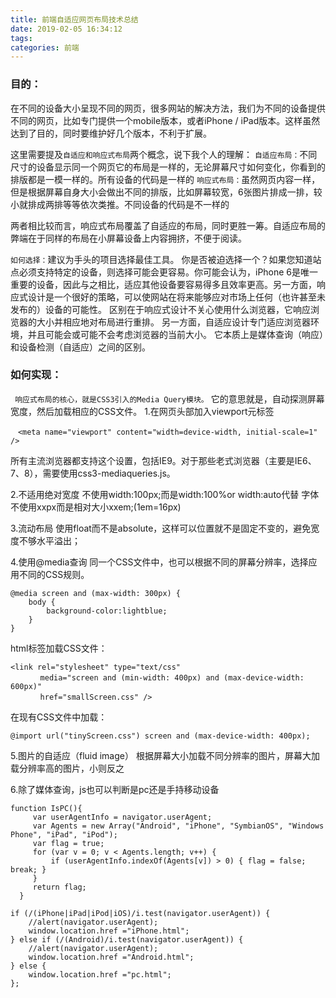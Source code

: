 ```yaml
---
title: 前端自适应网页布局技术总结
date: 2019-02-05 16:34:12
tags:
categories: 前端
---
```


### 目的：
在不同的设备大小呈现不同的网页，很多网站的解决方法，我们为不同的设备提供不同的网页，比如专门提供一个mobile版本，或者iPhone / iPad版本。这样虽然达到了目的，同时要维护好几个版本，不利于扩展。

这里需要提及`自适应和响应式布局`两个概念，说下我个人的理解：
`自适应布局：`不同尺寸的设备显示同一个网页它的布局是一样的，无论屏幕尺寸如何变化，你看到的排版都是一模一样的。所有设备的代码是一样的
`响应式布局：`虽然网页内容一样，但是根据屏幕自身大小会做出不同的排版，比如屏幕较宽，6张图片排成一排，较小就排成两排等等依次类推。不同设备的代码是不一样的

两者相比较而言，响应式布局覆盖了自适应的布局，同时更胜一筹。自适应布局的弊端在于同样的布局在小屏幕设备上内容拥挤，不便于阅读。

`如何选择：`建议为手头的项目选择最佳工具。
你是否被迫选择一个？如果您知道站点必须支持特定的设备，则选择可能会更容易。你可能会认为，iPhone 6是唯一重要的设备，因此与之相比，适应其他设备要容易得多且效率更高。另一方面，响应式设计是一个很好的策略，可以使网站在将来能够应对市场上任何（也许甚至未发布的）设备的可能性。
区别在于响应式设计不关心使用什么浏览器，它响应浏览器的大小并相应地对布局进行重排。
另一方面，自适应设计专门适应浏览器环境，并且可能会或可能不会考虑浏览器的当前大小。
它本质上是媒体查询（响应）和设备检测（自适应）之间的区别。


### 如何实现：
` 响应式布局的核心，就是CSS3引入的Media Query模块。`
它的意思就是，自动探测屏幕宽度，然后加载相应的CSS文件。
1.在网页头部加入viewport元标签
```
　<meta name="viewport" content="width=device-width, initial-scale=1" /> 
```
所有主流浏览器都支持这个设置，包括IE9。对于那些老式浏览器（主要是IE6、7、8），需要使用css3-mediaqueries.js。

2.不适用绝对宽度
不使用width:100px;而是width:100%or width:auto代替
字体不使用xxpx而是相对大小xxem;(1em=16px)

3.流动布局
使用float而不是absolute，这样可以位置就不是固定不变的，避免宽度不够水平溢出；

4.使用@media查询
同一个CSS文件中，也可以根据不同的屏幕分辨率，选择应用不同的CSS规则。
```
@media screen and (max-width: 300px) {
    body {
        background-color:lightblue;
    }
} 
```
html标签加载CSS文件：
```
<link rel="stylesheet" type="text/css"
　　　　media="screen and (min-width: 400px) and (max-device-width: 600px)"
　　　　href="smallScreen.css" />
```
在现有CSS文件中加载：
```
@import url("tinyScreen.css") screen and (max-device-width: 400px);
```

5.图片的自适应（fluid image）
根据屏幕大小加载不同分辨率的图片，屏幕大加载分辨率高的图片，小则反之

6.除了媒体查询，js也可以判断是pc还是手持移动设备
```
function IsPC(){  
     var userAgentInfo = navigator.userAgent;
     var Agents = new Array("Android", "iPhone", "SymbianOS", "Windows Phone", "iPad", "iPod");  
     var flag = true;  
     for (var v = 0; v < Agents.length; v++) {  
         if (userAgentInfo.indexOf(Agents[v]) > 0) { flag = false; break; }  
     }  
     return flag;  
  }

if (/(iPhone|iPad|iPod|iOS)/i.test(navigator.userAgent)) {
    //alert(navigator.userAgent);  
    window.location.href ="iPhone.html";
} else if (/(Android)/i.test(navigator.userAgent)) {
    //alert(navigator.userAgent); 
    window.location.href ="Android.html";
} else {
    window.location.href ="pc.html";
};
```
